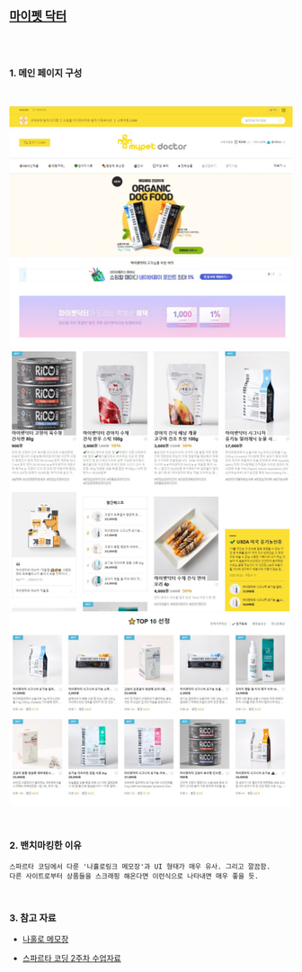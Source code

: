[마이펫 닥터](https://smartstore.naver.com/mypetdoctor)
-------------------------------------------------------

<br>
<br>

### 1. 메인 페이지 구성

<br>

![1](https://github.com/We-are-the-Sparta08-Enginner-Friends/My-Pats-Goods/blob/master/%EA%B8%B0%ED%9A%8D/%EC%96%91%EC%A4%80%ED%98%B8/image/1003.JPG)
![2](https://github.com/We-are-the-Sparta08-Enginner-Friends/My-Pats-Goods/blob/master/%EA%B8%B0%ED%9A%8D/%EC%96%91%EC%A4%80%ED%98%B8/image/1003-2.JPG)
![3](https://github.com/We-are-the-Sparta08-Enginner-Friends/My-Pats-Goods/blob/master/%EA%B8%B0%ED%9A%8D/%EC%96%91%EC%A4%80%ED%98%B8/image/1003-3.JPG)

<br>

### 2. 밴치마킹한 이유

    스파르타 코딩에서 다룬 '나홀로링크 메모장'과 UI 형태가 매우 유사. 그리고 깔끔함. 
    다른 사이트로부터 상품들을 스크래핑 해온다면 이런식으로 나타내면 매우 좋을 듯.

<br>

### 3. 참고 자료

- [나홀로 메모장](http://spartacodingclub.shop/)

- [스파르타 코딩 2주차 수업자료](https://www.notion.so/8-2-dd19a12e70a24b67aa15688f6cf87371)
